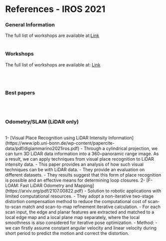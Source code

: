 # References - IROS 2021

<!---
Started to write on Oct 21 2021
Zahra
-->


### General Information
The full list of workshops are available at:[Link](https://ras.papercept.net/conferences/conferences/IROS21/program/)
<br/>
<br/>


### Workshops
The full list of workshops are available at: [Link](https://ras.papercept.net/conferences/conferences/IROS21/program/IROS21_ProgramAtAGlanceWeb.html#weat1_) 

<br/>
<br/>


### Best papers

<br/>
<br/>


### Odometry/SLAM (LiDAR only)

<br/>
1- [Visual Place Recognition using LiDAR Intensity Information](https://www.ipb.uni-bonn.de/wp-content/papercite-data/pdf/digiammarino2021iros.pdf)    
  - Through a cylindrical projection, we can turn  3D LiDAR data information into a 360◦panoramic range image. As a result, we can apply techniques from visual place recognition to LiDAR intensity data. 
  - This paper provides an analysis of how such visual techniques can be with LiDAR data.
  - They provide an evaluation on different datasets. 
  - They results suggest that this form of place recognition is possible and an effective means for determining loop closures.
2- [F-LOAM: Fast LiDAR Odometry and Mapping](https://arxiv.org/pdf/2107.00822.pdf)
 - Solution to robotic applications with limited computational resources.
 - They adopt a non-iterative two-stage distortion compensation method to reduce the computational cost of scan-to-scan match and scan-to-map refinement iterative calculation.
 - For each scan input, the edge and planar features are extracted and matched to a local edge map and a local plane map separately, where the local smoothness is also considered for iterative pose optimization.
 - Method:
  - we can firstly assume constant angular velocity and linear velocity during short period to predict the motion and correct the distortion.

<br/>
<br/>



